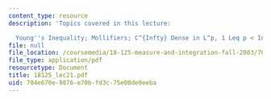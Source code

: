 ```yaml
---
content_type: resource
description: 'Topics covered in this lecture:

  Young''s Inequality; Mollifiers; C^{Infty} Dense in L^p, 1 Leq p < Infty.'
file: null
file_location: /coursemedia/18-125-measure-and-integration-fall-2003/704e670e9876e70bfd3c75e00de0eeba_18125_lec21.pdf
file_type: application/pdf
resourcetype: Document
title: 18125_lec21.pdf
uid: 704e670e-9876-e70b-fd3c-75e00de0eeba
---
```

